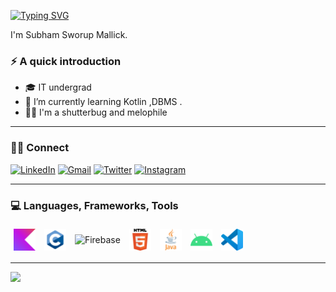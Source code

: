 [![Typing SVG](https://readme-typing-svg.herokuapp.com?font=Fira+Code&pause=1000&width=435&lines=Hi+there!+It's+been+a+while+%F0%9F%91%8B%F0%9F%8F%BB)](https://git.io/typing-svg)

I'm Subham Sworup Mallick. 


### ⚡️ A quick introduction

- 🎓 IT undergrad 
- 🌱 I’m currently learning Kotlin ,DBMS . 
- 🤟🏻 I'm a shutterbug and melophile 

---

### 🤝🏻 Connect

[![LinkedIn](https://img.shields.io/badge/LinkedIn-0077B5?style=for-the-badge&logo=linkedin&logoColor=white)](https://www.linkedin.com/in/subham-sworup-mallick/)
[![Gmail](https://img.shields.io/badge/Gmail-D14836?style=for-the-badge&logo=gmail&logoColor=white)](https://mail.google.com/mail/u/1/?view=cm&fs=1&to=subhamsworupmallick@gmail.com&tf=1)
[![Twitter](https://img.shields.io/badge/Twitter-1DA1F2?style=for-the-badge&logo=twitter&logoColor=white)](https://twitter.com/subham_sworup)
[![Instagram](https://img.shields.io/badge/Instagram-E1306C?style=for-the-badge&logo=instagram&logoColor=white)](https://www.instagram.com/subham_sworup/)


---

### 💻 Languages, Frameworks, Tools

<p float="left">
<img style="padding:5px;" align="center" alt="Kotlin" width="35px" src="https://raw.githubusercontent.com/github/explore/4479d2a2c854198cb00160f8593519c14dc3b905/topics/kotlin/kotlin.png"> 
  <img style="padding:5px;" align="center" alt="C" width="35px" src="https://raw.githubusercontent.com/github/explore/80688e429a7d4ef2fca1e82350fe8e3517d3494d/topics/c/c.png">
    <img style="padding:5px;" align="center" alt="Firebase" width="35px" 
      src=img src="https://img.icons8.com/color/48/000000/firebase.png"> 
  <img style="padding:5px;" align="center" alt="HTML" width="35px" src="https://raw.githubusercontent.com/github/explore/80688e429a7d4ef2fca1e82350fe8e3517d3494d/topics/html/html.png">
  <img style="padding:5px;" align="center" alt="Java" width="35px" src="https://raw.githubusercontent.com/github/explore/80688e429a7d4ef2fca1e82350fe8e3517d3494d/topics/java/java.png">

<img style="padding:5px;" align="center" alt="Android" width="35px" src="https://raw.githubusercontent.com/github/explore/80688e429a7d4ef2fca1e82350fe8e3517d3494d/topics/android/android.png"> 
 

<img style="padding:5px;" align="center" alt="VS Code" width="35px" src="https://raw.githubusercontent.com/github/explore/80688e429a7d4ef2fca1e82350fe8e3517d3494d/topics/visual-studio-code/visual-studio-code.png">

</p>

---

[![](https://visitcount.itsvg.in/api?id=subhamsworup&label=Profile%20Views&pretty=false)](https://visitcount.itsvg.in)
